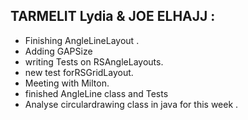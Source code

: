 ## TARMELIT Lydia & JOE ELHAJJ : 

- Finishing AngleLineLayout .
- Adding GAPSize 
- writing Tests on RSAngleLayouts.
- new test forRSGridLayout.
- Meeting with Milton.
-  finished AngleLine class and Tests
- Analyse circulardrawing class in java for this week .
